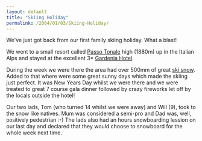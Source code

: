 ```yaml
---
layout: default
title: "Skiing Holiday"
permalink: /2004/01/03/Skiing-Holiday/
---
```


<P>We've just got back from our first family skiing holiday. What a blast!</P>
<P>We went to a small resort called <A class="" href="http://www.passotonale.it/ing/" target=_blank>Passo Tonale</A> high (1880m) up in the Italian Alps and stayed at the excellent 3* <A class="" href="http://www.hotelgardenia.net/" target=_blank>Gardenia Hotel</A>.</P>
<P>During the week we were there the area had over 500mm of great <A class="" href="http://www.snow-forecast.com/resorts/Passo-Tonale.0to3mid.php" target=_blank>ski snow</A>. Added to that where were some great sunny days which made the skiing just perfect. It was New Years Day whilst we were there and we were treated to great 7 course gala dinner followed by crazy fireworks let off by the locals outside the hotel!</P>
<P>Our two lads, Tom (who turned 14 whilst we were away) and Will (9), took to the snow like natives. Mum was considered a semi-pro and Dad was, well, <FONT size=2>positively </FONT>pedestrian :-) The lads also had an hours snowboarding lession on our last day and declared that they would choose to snowboard for the whole week next time.</P>